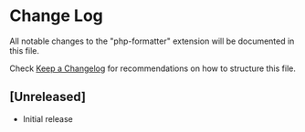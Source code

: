 # Change Log

All notable changes to the "php-formatter" extension will be documented in this file.

Check [Keep a Changelog](http://keepachangelog.com/) for recommendations on how to structure this file.

## [Unreleased]

- Initial release